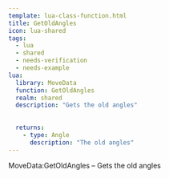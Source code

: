 ```yaml
---
template: lua-class-function.html
title: GetOldAngles
icon: lua-shared
tags:
  - lua
  - shared
  - needs-verification
  - needs-example
lua:
  library: MoveData
  function: GetOldAngles
  realm: shared
  description: "Gets the old angles"
  
  
  returns:
    - type: Angle
      description: "The old angles"
---
```


<div class="lua__search__keywords">
MoveData:GetOldAngles &#x2013; Gets the old angles
</div>
